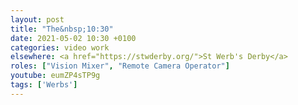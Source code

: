 ```yaml
---
layout: post
title: "The&nbsp;10:30"
date: 2021-05-02 10:30 +0100
categories: video work
elsewhere: <a href="https://stwderby.org/">St Werb's Derby</a>
roles: ["Vision Mixer", "Remote Camera Operator"]
youtube: eumZP4sTP9g
tags: ['Werbs']
---
```

